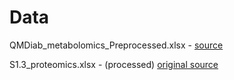 # Data

QMDiab_metabolomics_Preprocessed.xlsx - [source](https://figshare.com/articles/dataset/Qatar_Metabolomics_Study_on_Diabetes/5904022?file=10531342)

S1.3_proteomics.xlsx - (processed) [original source](https://data.mendeley.com/datasets/tzydswhhb5/5)
